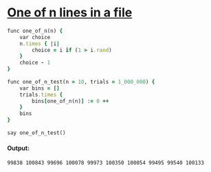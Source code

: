 [1]: http://rosettacode.org/wiki/One_of_n_lines_in_a_file

# [One of n lines in a file][1]

```ruby
func one_of_n(n) {
    var choice
    n.times { |i|
        choice = i if (1 > i.rand)
    }
    choice - 1
}
 
func one_of_n_test(n = 10, trials = 1_000_000) {
    var bins = []
    trials.times {
        bins[one_of_n(n)] := 0 ++
    }
    bins
}
 
say one_of_n_test()
```

#### Output:
```
99838 100843 99696 100078 99973 100350 100054 99495 99540 100133
```